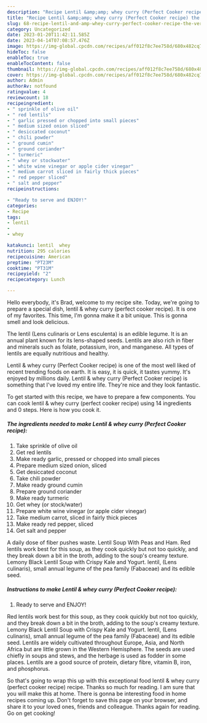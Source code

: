 ```yaml
---
description: "Recipe Lentil &amp;amp; whey curry (Perfect Cooker recipe) the Very Delicious"
title: "Recipe Lentil &amp;amp; whey curry (Perfect Cooker recipe) the Very Delicious"
slug: 68-recipe-lentil-and-amp-whey-curry-perfect-cooker-recipe-the-very-delicious
category: Uncategorized
date: 2023-01-20T11:42:11.585Z
date: 2023-04-14T07:08:57.476Z
image: https://img-global.cpcdn.com/recipes/aff012f8c7ee758d/680x482cq70/lentil-whey-curry-perfect-cooker-recipe-recipe-main-photo.jpg
hideToc: false
enableToc: true
enableTocContent: false
thumbnail: https://img-global.cpcdn.com/recipes/aff012f8c7ee758d/680x482cq70/lentil-whey-curry-perfect-cooker-recipe-recipe-main-photo.jpg
cover: https://img-global.cpcdn.com/recipes/aff012f8c7ee758d/680x482cq70/lentil-whey-curry-perfect-cooker-recipe-recipe-main-photo.jpg
author: Admin
authorAv: notfound
ratingvalue: 4
reviewcount: 18
recipeingredient:
- " sprinkle of olive oil"
- " red lentils"
- " garlic pressed or chopped into small pieces"
- " medium sized onion sliced"
- " desiccated coconut"
- " chili powder"
- " ground cumin"
- " ground coriander"
- " turmeric"
- " whey or stockwater"
- " white wine vinegar or apple cider vinegar"
- " medium carrot sliced in fairly thick pieces"
- " red pepper sliced"
- " salt and pepper"
recipeinstructions:

- "Ready to serve and ENJOY!"
categories:
- Recipe
tags:
- lentil
- 
- whey

katakunci: lentil  whey 
nutrition: 295 calories
recipecuisine: American
preptime: "PT23M"
cooktime: "PT31M"
recipeyield: "2"
recipecategory: Lunch

---
```



Hello everybody, it's Brad, welcome to my recipe site. Today, we're going to prepare a special dish, lentil &amp; whey curry (perfect cooker recipe). It is one of my favorites. This time, I'm gonna make it a bit unique. This is gonna smell and look delicious.

The lentil (Lens culinaris or Lens esculenta) is an edible legume. It is an annual plant known for its lens-shaped seeds. Lentils are also rich in fiber and minerals such as folate, potassium, iron, and manganese. All types of lentils are equally nutritious and healthy.

Lentil &amp; whey curry (Perfect Cooker recipe) is one of the most well liked of recent trending foods on earth. It is easy, it is quick, it tastes yummy. It's enjoyed by millions daily. Lentil &amp; whey curry (Perfect Cooker recipe) is something that I've loved my entire life. They're nice and they look fantastic.


To get started with this recipe, we have to prepare a few components. You can cook lentil &amp; whey curry (perfect cooker recipe) using 14 ingredients and 0 steps. Here is how you cook it.

<!--inarticleads1-->

##### The ingredients needed to make Lentil &amp; whey curry (Perfect Cooker recipe):

1. Take  sprinkle of olive oil
1. Get  red lentils
1. Make ready  garlic, pressed or chopped into small pieces
1. Prepare  medium sized onion, sliced
1. Get  desiccated coconut
1. Take  chili powder
1. Make ready  ground cumin
1. Prepare  ground coriander
1. Make ready  turmeric
1. Get  whey (or stock/water)
1. Prepare  white wine vinegar (or apple cider vinegar)
1. Take  medium carrot, sliced in fairly thick pieces
1. Make ready  red pepper, sliced
1. Get  salt and pepper


A daily dose of fiber pushes waste. Lentil Soup With Peas and Ham. Red lentils work best for this soup, as they cook quickly but not too quickly, and they break down a bit in the broth, adding to the soup&#39;s creamy texture. Lemony Black Lentil Soup with Crispy Kale and Yogurt. lentil, (Lens culinaris), small annual legume of the pea family (Fabaceae) and its edible seed. 

<!--inarticleads2-->

##### Instructions to make Lentil &amp; whey curry (Perfect Cooker recipe):


1. Ready to serve and ENJOY!

Red lentils work best for this soup, as they cook quickly but not too quickly, and they break down a bit in the broth, adding to the soup&#39;s creamy texture. Lemony Black Lentil Soup with Crispy Kale and Yogurt. lentil, (Lens culinaris), small annual legume of the pea family (Fabaceae) and its edible seed. Lentils are widely cultivated throughout Europe, Asia, and North Africa but are little grown in the Western Hemisphere. The seeds are used chiefly in soups and stews, and the herbage is used as fodder in some places. Lentils are a good source of protein, dietary fibre, vitamin B, iron, and phosphorus. 

So that's going to wrap this up with this exceptional food lentil &amp; whey curry (perfect cooker recipe) recipe. Thanks so much for reading. I am sure that you will make this at home. There is gonna be interesting food in home recipes coming up. Don't forget to save this page on your browser, and share it to your loved ones, friends and colleague. Thanks again for reading. Go on get cooking!
